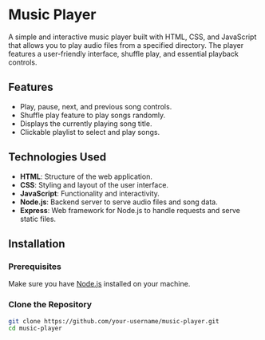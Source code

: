 # Music Player

A simple and interactive music player built with HTML, CSS, and JavaScript that allows you to play audio files from a specified directory. The player features a user-friendly interface, shuffle play, and essential playback controls.

## Features

- Play, pause, next, and previous song controls.
- Shuffle play feature to play songs randomly.
- Displays the currently playing song title.
- Clickable playlist to select and play songs.

## Technologies Used

- **HTML**: Structure of the web application.
- **CSS**: Styling and layout of the user interface.
- **JavaScript**: Functionality and interactivity.
- **Node.js**: Backend server to serve audio files and song data.
- **Express**: Web framework for Node.js to handle requests and serve static files.

## Installation

### Prerequisites

Make sure you have [Node.js](https://nodejs.org/) installed on your machine.

### Clone the Repository

```bash
git clone https://github.com/your-username/music-player.git
cd music-player
